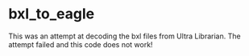 bxl_to_eagle
============

This was an attempt at decoding the bxl files from Ultra Librarian. The attempt failed and this code does not work!

